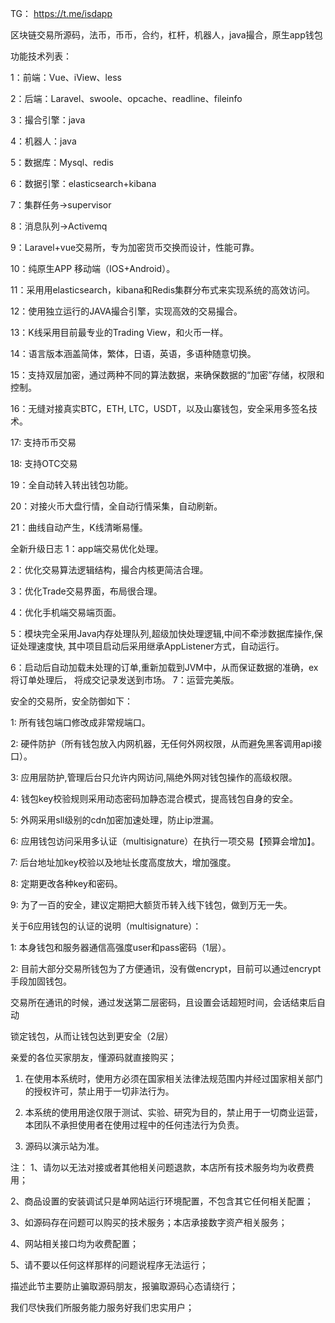 TG： https://t.me/isdapp

区块链交易所源码，法币，币币，合约，杠杆，机器人，java撮合，原生app钱包


功能技术列表：


1：前端：Vue、iView、less

2：后端：Laravel、swoole、opcache、readline、fileinfo

3：撮合引擎：java

4：机器人：java

5：数据库：Mysql、redis

6：数据引擎：elasticsearch+kibana

7：集群任务->supervisor

8：消息队列->Activemq

9：Laravel+vue交易所，专为加密货币交换而设计，性能可靠。

10：纯原生APP 移动端（IOS+Android）。

11：采用用elasticsearch，kibana和Redis集群分布式来实现系统的高效访问。

12：使用独立运行的JAVA撮合引擎，实现高效的交易撮合。

13：K线采用目前最专业的Trading View，和火币一样。

14：语言版本涵盖简体，繁体，日语，英语，多语种随意切换。

15：支持双层加密，通过两种不同的算法数据，来确保数据的“加密”存储，权限和控制。

16：无缝对接真实BTC，ETH, LTC，USDT，以及山寨钱包，安全采用多签名技术。

17:   支持币币交易

18:   支持OTC交易

19：全自动转入转出钱包功能。

20：对接火币大盘行情，全自动行情采集，自动刷新。

21：曲线自动产生，K线清晰易懂。


全新升级日志
1：app端交易优化处理。

2：优化交易算法逻辑结构，撮合内核更简洁合理。

3：优化Trade交易界面，布局很合理。

4：优化手机端交易端页面。

5：模块完全采用Java内存处理队列,超级加快处理逻辑,中间不牵涉数据库操作,保证处理速度快,
     其中项目启动后采用继承AppListener方式，自动运行。
     
6：启动后自动加载未处理的订单,重新加载到JVM中，从而保证数据的准确，ex将订单处理后，
     将成交记录发送到市场。
7：运营完美版。

安全的交易所，安全防御如下：

1: 所有钱包端口修改成非常规端口。

2: 硬件防护（所有钱包放入内网机器，无任何外网权限，从而避免黑客调用api接口）。

3: 应用层防护,管理后台只允许内网访问,隔绝外网对钱包操作的高级权限。

4: 钱包key校验规则采用动态密码加静态混合模式，提高钱包自身的安全。

5: 外网采用sll级别的cdn加密加速处理，防止ip泄漏。

6: 应用钱包访问采用多认证（multisignature）在执行一项交易【预算会增加】。

7: 后台地址加key校验以及地址长度高度放大，增加强度。

8: 定期更改各种key和密码。

9: 为了一百的安全，建议定期把大额货币转入线下钱包，做到万无一失。


关于6应用钱包的认证的说明（multisignature）：

1: 本身钱包和服务器通信高强度user和pass密码（1层）。

2: 目前大部分交易所钱包为了方便通讯，没有做encrypt，目前可以通过encrypt手段加固钱包。

   交易所在通讯的时候，通过发送第二层密码，且设置会话超短时间，会话结束后自动
   
   锁定钱包，从而让钱包达到更安全（2层）
   


亲爱的各位买家朋友，懂源码就直接购买；

1. 在使用本系统时，使用方必须在国家相关法律法规范围内并经过国家相关部门的授权许可，禁止用于一切非法行为。
   
3. 本系统的使用用途仅限于测试、实验、研究为目的，禁止用于一切商业运营，本团队不承担使用者在使用过程中的任何违法行为负责。
   
5. 源码以演示站为准。

注：
1、请勿以无法对接或者其他相关问题退款，本店所有技术服务均为收费费用；

2、商品设置的安装调试只是单网站运行环境配置，不包含其它任何相关配置；

3、如源码存在问题可以购买的技术服务；本店承接数字资产相关服务；

4、网站相关接口均为收费配置；

5、请不要以任何这样那样的问题说程序无法运行；

描述此节主要防止骗取源码朋友，报骗取源码心态请绕行；

我们尽快我们所服务能力服务好我们忠实用户；


